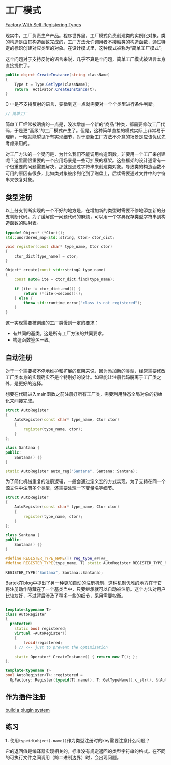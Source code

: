 # 工厂模式

[Factory With Self-Registering Types](https://www.bfilipek.com/2018/02/factory-selfregister.html)

现实中，工厂负责生产产品。程序世界里，工厂模式负责创建类的实例化对象。类的构造是由其构造函数完成的，工厂方法允许调用者不接触类的构造函数，通过特定的标识创建对应类型的对象。在设计模式里，这种模式被称为“简单工厂模式”。

这个问题对于支持反射的语言来说，几乎不算是个问题，简单工厂模式被语言本身直接提供了。

```csharp
public object CreateInstance(string className)
{         
    Type t = Type.GetType(className);
    return  Activator.CreateInstance(t);
}

```

C++是不支持反射的语言，要做到这一点就需要对一个个类型进行条件判断。

```cpp
// 简单工厂
```

简单工厂经常被诟病的一点是，没次增加一个新的“商品”种类，都需要修改工厂代码，于是更“高级”的工厂模式产生了。但是，这种简单直接的模式实际上非常易于理解，一眼就能望见所有实现细节，对于更新工厂方法不介意的场景是应该优优先考虑采用的。

对工厂方法的一个疑问是，为什么我们不能调用构造函数，非要用一个工厂来创建呢？这里面很重要的一个应用场景是一些可扩展的框架。这些框架的设计通常有一个很重要的问题需要解决，那就是通过字符串来创建类对象。导致类的构造函数不可用的原因有很多，比如类对象被序列化到了磁盘上，后续需要通过文件中的字符串来恢复对象。

## 类型注册

以上分支判断实现的一个不好的地方是，在增加新的类型时需要不停地添加新的分支判断代码。为了缓解这一问题代码的麻烦，可以用一个字典保存类型字符串到构造函数的映射表。

```cpp
typedef Object* (*Ctor)();
std::unordered_map<std::string, Ctor> ctor_dict;

void register(const char* type_name, Ctor ctor)
{
    ctor_dict[type_name] = ctor;
}

Object* create(const std::string& type_name)
{
    const auto& ite = ctor_dict.find(type_name);

    if (ite != ctor_dict.end()) {
        return (*(ite->second))();
    } else {
        throw std::runtime_error("class is not registered");
    }
}
```

这一实现需要被创建的工厂类慢则一定的要求：

* 有共同的基类。这是所有工厂方法的共同要求。
* 构造函数签名一致。

## 自动注册

对于一个需要被不停地维护和扩展的框架来说，因为添加新的类型，经常需要修改工厂类本身的实现确实不是个特别好的设计。如果能让注册代码脱离于工厂类之外，是更好的选择。

想要在代码进入main函数之前注册好所有工厂类，需要利用静态全局对象的初始化来间接完成。

```cpp
struct AutoRegister
{
    AutoRegister(const char* type_name, Ctor ctor)
    {
        register(type_name, ctor);
    }
};

class Santana {
public:
    Santana() {}
}

static AutoRegister auto_reg("Santana", Santana::Santana);
```

为了简化机械重复的注册逻辑，一般会通过定义宏的方式实现。为了支持在同一个源文件中注册多个类型，还需要处理一下变量名等细节。

```cpp
struct AutoRegister
{
    AutoRegister(const char* type_name, Ctor ctor)
    {
        register(type_name, ctor);
    }
};

class Santana {
public:
    Santana() {}
}

#define REGISTER_TYPE_NAME(T) reg_type_##T##_
#define REGISTER_TYPE(type_name, T) static AutoRegister REGISTER_TYPE_NAME(T)(type_name, T::T);

REGISTER_TYPE("Santana", Santana::Santana);
```

Bartek在[blog](Bartek_Factory_With_Self_Registering_Types.html)中提出了另一种更加自动的注册机制，这种机制优雅的地方在于它将注册动作隐藏在了一个基类当中，只要继承就可以自动被注册。这个方法对用户比较友好，不过背后涉及了稍多一些的细节，采用需要权衡。

```cpp

template<typename T>
class AutoRegister
{
  protected:
    static bool registered;
    virtual ~AutoRegister()
    {
        (void)registered;
    } // <-- just to prevent the optimization

    static Operator* CreateInstance() { return new T(); };
};

template<typename T>
bool AutoRegister<T>::registered =
  OpFactory::Register(typeid(T).name(), T::GetTypeName().c_str(), &(AutoRegister<T>::CreateInstance));
```

## 作为插件注册

[build a plugin system](https://sourcey.com/articles/building-a-simple-cpp-cross-platform-plugin-system)

## 练习

**1.** 使用`typeid(object).name()`作为类型注册时的key需要注意什么问题？

它的返回值是编译器实现相关的，标准没有规定返回的类型字符串的格式。在不同的可执行文件之间调用（跨二进制边界）时，会出现问题。
